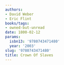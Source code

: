 ```yaml
---
authors:
- David Weber
- Eric Flint
books/tags:
- owned-but-unread
date: 1800-02-12
params:
  isbn13: '9780743471480'
  year: '2003'
slug: '9780743471480'
title: Crown Of Slaves
---
```


<!--more-->